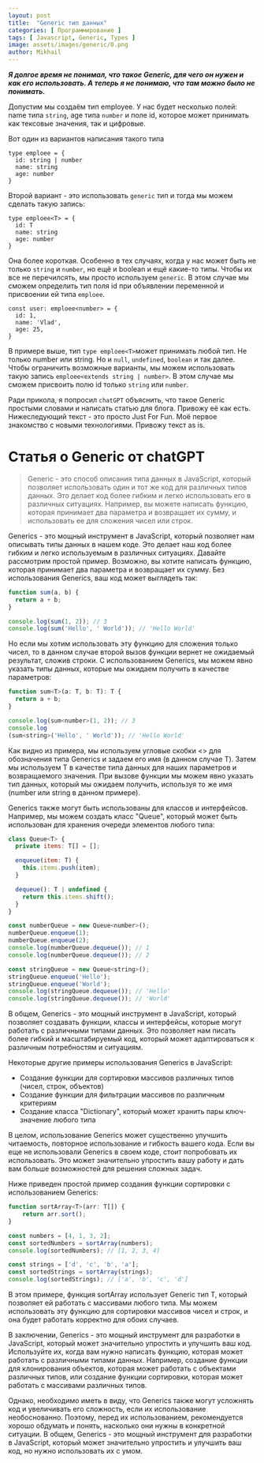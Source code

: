 ```yaml
---
layout: post
title:  "Generic тип данных"
categories: [ Программирование ]
tags: [ Javascript, Generic, Types ]
image: assets/images/generic/0.png
author: Mikhail
---
```

***Я долгое время не понимал, что такое Generic, для чего он нужен и как его использовать. А теперь я не понимаю, что там можно было не понимать.***

Допустим мы создаём тип employee. У нас будет несколько полей: name типа `string`, age типа `number` и поле id, которое может принимать как тексовые значения, так и цифровые.

Вот один из вариантов написания такого типа

```tsx
type emploee = {
  id: string | number
  name: string
  age: number
}
```

Второй вариант - это использовать `generic` тип и тогда мы можем сделать такую запись:

```tsx
type emploee<T> = {
  id: T
  name: string
  age: number
}
```

Она более короткая. Особенно в тех случаях, когда у нас может быть не только `string` и `number`, но ещё и boolean и ещё какие-то типы. Чтобы их все не перечилсять, мы просто используем `generic`. В этом случае мы сможем определить тип поля id при объявлении переменной и присвоении ей типа `emploee`.

```tsx
const user: emploee<number> = {
  id: 1,
  name: 'Vlad',
  age: 25,
}
```

В примере выше, тип `type emploee<T>`может принимать любой тип. Не только number или string. Но и `null`, `undefined`, `boolean` и так далее. Чтобы ограничить возможные варианты, мы можем использовать такую запись `emploee<extends string | number>`. В этом случае мы сможем присвоить полю id только `string` или `number`.

Ради прикола, я попросил `chatGPT` объяснить, что такое Generic простыми словами и написать статью для блога. Привожу её как есть. Нижеследующий текст - это просто Just For Fun. Моё первое знакомство с новыми технологиями. Привожу текст as is.

# Статья о Generic от chatGPT

> Generic - это способ описания типа данных в JavaScript, который позволяет использовать один и тот же код для различных типов данных. Это делает код более гибким и легко использовать его в различных ситуациях. Например, вы можете написать функцию, которая принимает два параметра и возвращает их сумму, и использовать ее для сложения чисел или строк.

Generics - это мощный инструмент в JavaScript, который позволяет нам описывать типы данных в нашем коде. Это делает наш код более гибким и легко используемым в различных ситуациях.
Давайте рассмотрим простой пример. Возможно, вы хотите написать функцию, которая принимает два параметра и возвращает их сумму. Без использования Generics, ваш код может выглядеть так:

```js
function sum(a, b) {
  return a + b;
}

console.log(sum(1, 2)); // 3
console.log(sum('Hello', ' World')); // 'Hello World'
```

Но если мы хотим использовать эту функцию для сложения только чисел, то в данном случае второй вызов функции вернет не ожидаемый результат, сложив строки.
С использованием Generics, мы можем явно указать типы данных, которые мы ожидаем получить в качестве параметров:

```js
function sum<T>(a: T, b: T): T {
  return a + b;
}

console.log(sum<number>(1, 2)); // 3
console.log
(sum<string>('Hello', ' World')); // 'Hello World'
```

Как видно из примера, мы используем угловые скобки <> для обозначения типа Generics и задаем его имя (в данном случае T). Затем мы используем T в качестве типа данных для наших параметров и возвращаемого значения. При вызове функции мы можем явно указать тип данных, который мы ожидаем получить, используя то же имя (number или string в данном примере).

Generics также могут быть использованы для классов и интерфейсов. Например, мы можем создать класс "Queue", который может быть использован для хранения очереди элементов любого типа:

```javascript
class Queue<T> {
  private items: T[] = [];

  enqueue(item: T) {
    this.items.push(item);
  }

  dequeue(): T | undefined {
    return this.items.shift();
  }
}

const numberQueue = new Queue<number>();
numberQueue.enqueue(1);
numberQueue.enqueue(2);
console.log(numberQueue.dequeue()); // 1
console.log(numberQueue.dequeue()); // 2

const stringQueue = new Queue<string>();
stringQueue.enqueue('Hello');
stringQueue.enqueue('World');
console.log(stringQueue.dequeue()); // 'Hello'
console.log(stringQueue.dequeue()); // 'World'
```

В общем, Generics - это мощный инструмент в JavaScript, который позволяет создавать функции, классы и интерфейсы, которые могут работать с различными типами данных. Это позволяет нам писать более гибкий и масштабируемый код, который может адаптироваться к различным потребностям и ситуациям.

Некоторые другие примеры использования Generics в JavaScript:

* Создание функции для сортировки массивов различных типов (чисел, строк, объектов)
* Создание функции для фильтрации массивов по различным критериям
* Создание класса "Dictionary", который может хранить пары ключ-значение любого типа

В целом, использование Generics может существенно улучшить читаемость, повторное использование и гибкость вашего кода. Если вы еще не использовали Generics в своем коде, стоит попробовать их использовать. Это может значительно упростить вашу работу и дать вам больше возможностей для решения сложных задач.

Ниже приведен простой пример создания функции сортировки с использованием Generics:

```javascript
function sortArray<T>(arr: T[]) {
    return arr.sort();
}

const numbers = [4, 1, 3, 2];
const sortedNumbers = sortArray(numbers);
console.log(sortedNumbers); // [1, 2, 3, 4]

const strings = ['d', 'c', 'b', 'a'];
const sortedStrings = sortArray(strings);
console.log(sortedStrings); // ['a', 'b', 'c', 'd']
```

В этом примере, функция sortArray использует Generic тип T, который позволяет ей работать с массивами любого типа. Мы можем использовать эту функцию для сортировки массивов чисел и строк, и она будет работать корректно для обоих случаев.

В заключении, Generics - это мощный инструмент для разработки в JavaScript, который может значительно упростить и улучшить ваш код. Используйте их, когда вам нужно написать функцию, которая может работать с различными типами данных. Например, создание функции для клонирования объектов, которая может работать с объектами различных типов, или создание функции сортировки, которая может работать с массивами различных типов.

Однако, необходимо иметь в виду, что Generics также могут усложнять код и увеличивать его сложность, если их использование необоснованно. Поэтому, перед их использованием, рекомендуется хорошо обдумать и понять, насколько они нужны в конкретной ситуации.
В общем, Generics - это мощный инструмент для разработки в JavaScript, который может значительно упростить и улучшить ваш код, но нужно использовать их с умом.
